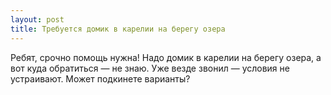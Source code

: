 ```yaml
---
layout: post 
title: Требуется домик в карелии на берегу озера 
--- 
```

Ребят, срочно помощь нужна! Надо домик в карелии на берегу озера, а вот куда обратиться — не знаю. Уже везде звонил — условия не устраивают. Может подкинете варианты?